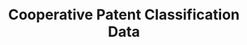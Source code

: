 ---
layout: default
bigquery: https://console.cloud.google.com/bigquery?p=patents-public-data&d=cpc&page=dataset
citation: '“Cooperative Patent Classification” by the EPO and USPTO, for public use. '
contributors: EPO, USPTO
cost: None
description: Cooperative Patent Classification Data contains the scheme and definitions
  of the Cooperative Patent Classification system for classifying patent documents.
  The CPC is the result of a partnership between the EPO and the USPTO in their joint
  effort to develop a common, internationally compatible classification system for
  technical documents, in particular patent publications, which will be used by both
  offices in the patent granting process
documentation: https://www.cooperativepatentclassification.org/cpcSchemeAndDefinitions
last_edit: 04/12/2022, 14:24:57
location: https://www.cooperativepatentclassification.org/index
maintained_by: USPTO, EPO
schema_fields:
- dateRevised
- ipcConcordant
- breakdownCode
- date_revised
- sizeCache
- level
- additional_only
- notAllocatable
- application_references
- not_allocatable
- residualReferences
- parents
- synonyms
- titleFull
- title_full
- definition
- children
- ipc_concordant
- title_part
- informative_references
- residual_references
- glossary
- limitingReferences
- breakdown_code
- status
- titlePart
- child_groups
- limiting_references
- informativeReferences
- applicationReferences
- childGroups
- symbol
shortname: cooperative_patent_classification
tags:
- patents
- science
title: Cooperative Patent Classification Data
uuid: 984374a7-16e9-4b35-9445-458daceb01bf
---